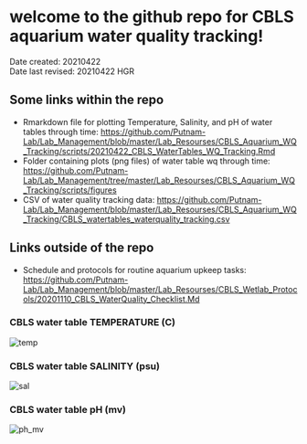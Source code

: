 
# welcome to the github repo for CBLS aquarium water quality tracking!

Date created: 20210422  
Date last revised: 20210422 HGR

## **Some links within the repo**
- Rmarkdown file for plotting Temperature, Salinity, and pH of water tables through time: https://github.com/Putnam-Lab/Lab_Management/blob/master/Lab_Resourses/CBLS_Aquarium_WQ_Tracking/scripts/20210422_CBLS_WaterTables_WQ_Tracking.Rmd
- Folder containing plots (png files) of water table wq through time: https://github.com/Putnam-Lab/Lab_Management/tree/master/Lab_Resourses/CBLS_Aquarium_WQ_Tracking/scripts/figures
- CSV of water quality tracking data: https://github.com/Putnam-Lab/Lab_Management/blob/master/Lab_Resourses/CBLS_Aquarium_WQ_Tracking/CBLS_watertables_waterquality_tracking.csv

## **Links outside of the repo**
- Schedule and protocols for routine aquarium upkeep tasks: https://github.com/Putnam-Lab/Lab_Management/blob/master/Lab_Resourses/CBLS_Wetlab_Protocols/20201110_CBLS_WaterQuality_Checklist.Md

### CBLS water table TEMPERATURE (C)
![temp](https://github.com/Putnam-Lab/Lab_Management/blob/master/Lab_Resourses/CBLS_Aquarium_WQ_Tracking/scripts/figures/water_tables_TEMP.png)

### CBLS water table SALINITY (psu)
![sal](https://github.com/Putnam-Lab/Lab_Management/blob/master/Lab_Resourses/CBLS_Aquarium_WQ_Tracking/scripts/figures/water_tables_SALINITY.png)

### CBLS water table pH (mv)
![ph_mv](https://github.com/Putnam-Lab/Lab_Management/blob/master/Lab_Resourses/CBLS_Aquarium_WQ_Tracking/scripts/figures/water_tables_pH_MV.png)
